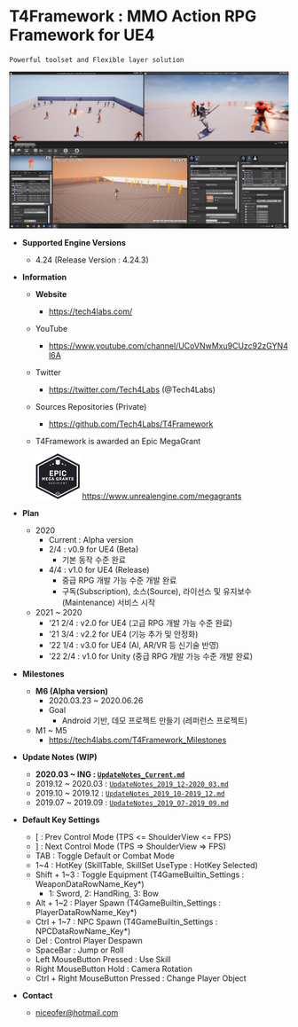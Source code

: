 # T4Framework : MMO Action RPG Framework for UE4
``` 
Powerful toolset and Flexible layer solution
``` 
![T4Framework_Title](./T4Framework_Title.png)
- **Supported Engine Versions**
  - 4.24 (Release Version : 4.24.3)
- **Information**
  - **Website**
    - <https://tech4labs.com/>
  - YouTube
    - <https://www.youtube.com/channel/UCoVNwMxu9CUzc92zGYN4l6A>
  - Twitter
    - <https://twitter.com/Tech4Labs> (@Tech4Labs)
  - Sources Repositories (Private)
    - <https://github.com/Tech4Labs/T4Framework>
  - T4Framework is awarded an Epic MegaGrant 
  
      ![T4Framework_MegaGrants](./T4Framework_MegaGrants.png) <a href="https://www.unrealengine.com/megagrants" target="_blank">https://www.unrealengine.com/megagrants</a>
   
- **Plan**
  - 2020
     - Current : Alpha version
     - 2/4 : v0.9 for UE4 (Beta)
	    - 기본 동작 수준 완료
     - 4/4 : v1.0 for UE4 (Release)
	    - 중급 RPG 개발 가능 수준 개발 완료
		- 구독(Subscription), 소스(Source), 라이선스 및 유지보수(Maintenance) 서비스 시작
  - 2021 ~ 2020
     - '21 2/4 : v2.0 for UE4 (고급 RPG 개발 가능 수준 완료)
	 - '21 3/4 : v2.2 for UE4 (기능 추가 및 안정화)
     - '22 1/4 : v3.0 for UE4 (AI, AR/VR 등 신기술 반영)
	 - '22 2/4 : v1.0 for Unity (중급 RPG 개발 가능 수준 개발 완료)
- **Milestones**
  - **M6 (Alpha version)**
    - 2020.03.23 ~ 2020.06.26
    - Goal
      - Android 기반, 데모 프로젝트 만들기 (레퍼런스 프로젝트)
  - M1 ~ M5
    - <https://tech4labs.com/T4Framework_Milestones>
- **Update Notes (WIP)**
  - **2020.03 ~ ING : [`UpdateNotes_Current.md`](./UpdateNotes_Current.md)**
  - 2019.12 ~ 2020.03 : [`UpdateNotes_2019_12-2020_03.md`](./UpdateNotes_2019_12-2020_03.md)
  - 2019.10 ~ 2019.12 : [`UpdateNotes_2019_10-2019_12.md`](./UpdateNotes_2019_10-2019_12.md)
  - 2019.07 ~ 2019.09 : [`UpdateNotes_2019_07-2019_09.md`](./UpdateNotes_2019_07-2019_09.md)
- **Default Key Settings**
  - [ : Prev Control Mode (TPS <= ShoulderView <= FPS)
  - ] : Next Control Mode (TPS => ShoulderView => FPS)
  - TAB : Toggle Default or Combat Mode
  - 1~4 : HotKey (SkillTable, SkillSet UseType : HotKey Selected)
  - Shift + 1~3 : Toggle Equipment (T4GameBuiltin_Settings : WeaponDataRowName_Key*)
    - 1: Sword, 2: HandRing, 3: Bow
  - Alt + 1~2 : Player Spawn (T4GameBuiltin_Settings : PlayerDataRowName_Key*)
  - Ctrl + 1~7 : NPC Spawn (T4GameBuiltin_Settings : NPCDataRowName_Key*)
  - Del : Control Player Despawn
  - SpaceBar : Jump or Roll
  - Left MouseButton Pressed : Use Skill
  - Right MouseButton Hold : Camera Rotation
  - Ctrl + Right MouseButton Pressed : Change Player Object
- **Contact**
  - <niceofer@hotmail.com>

